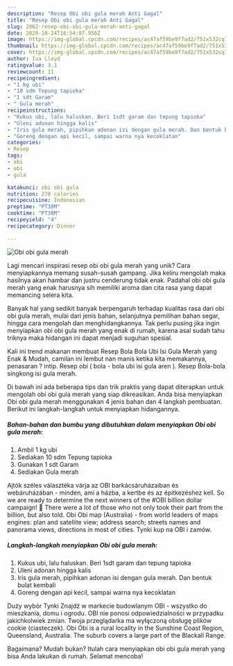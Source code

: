 ```yaml
---
description: "Resep Obi obi gula merah Anti Gagal"
title: "Resep Obi obi gula merah Anti Gagal"
slug: 2062-resep-obi-obi-gula-merah-anti-gagal
date: 2020-10-24T16:54:07.956Z
image: https://img-global.cpcdn.com/recipes/ac47af59be9f7ad2/751x532cq70/obi-obi-gula-merah-foto-resep-utama.jpg
thumbnail: https://img-global.cpcdn.com/recipes/ac47af59be9f7ad2/751x532cq70/obi-obi-gula-merah-foto-resep-utama.jpg
cover: https://img-global.cpcdn.com/recipes/ac47af59be9f7ad2/751x532cq70/obi-obi-gula-merah-foto-resep-utama.jpg
author: Iva Lloyd
ratingvalue: 3.1
reviewcount: 11
recipeingredient:
- "1 kg ubi"
- "10 sdm Tepung tapioka"
- "1 sdt Garam"
- " Gula merah"
recipeinstructions:
- "Kukus ubi, lalu haluskan. Beri 1sdt garam dan tepung tapioka"
- "Uleni adonan hingga kalis"
- "Iris gula merah, pipihkan adonan isi dengan gula merah. Dan bentuk bulat kembali"
- "Goreng dengan api kecil, sampai warna nya kecoklatan"
categories:
- Resep
tags:
- obi
- obi
- gula

katakunci: obi obi gula 
nutrition: 270 calories
recipecuisine: Indonesian
preptime: "PT38M"
cooktime: "PT38M"
recipeyield: "4"
recipecategory: Dinner

---
```



![Obi obi gula merah](https://img-global.cpcdn.com/recipes/ac47af59be9f7ad2/751x532cq70/obi-obi-gula-merah-foto-resep-utama.jpg)

Lagi mencari inspirasi resep obi obi gula merah yang unik? Cara menyiapkannya memang susah-susah gampang. Jika keliru mengolah maka hasilnya akan hambar dan justru cenderung tidak enak. Padahal obi obi gula merah yang enak harusnya sih memiliki aroma dan cita rasa yang dapat memancing selera kita.

Banyak hal yang sedikit banyak berpengaruh terhadap kualitas rasa dari obi obi gula merah, mulai dari jenis bahan, selanjutnya pemilihan bahan segar, hingga cara mengolah dan menghidangkannya. Tak perlu pusing jika ingin menyiapkan obi obi gula merah yang enak di rumah, karena asal sudah tahu triknya maka hidangan ini dapat menjadi suguhan spesial.

Kali ini trend makanan membuat Resep Bola Bola Ubi Isi Gula Merah yang Enak &amp; Mudah, camilan ini lembut nan manis ketika kita memakannya, penasaran ? intip. Resep obi ( bola - bola ubi isi gula aren ). Resep Bola-bola singkong isi gula merah.


Di bawah ini ada beberapa tips dan trik praktis yang dapat diterapkan untuk mengolah obi obi gula merah yang siap dikreasikan. Anda bisa menyiapkan Obi obi gula merah menggunakan 4 jenis bahan dan 4 langkah pembuatan. Berikut ini langkah-langkah untuk menyiapkan hidangannya.

<!--inarticleads1-->

##### Bahan-bahan dan bumbu yang dibutuhkan dalam menyiapkan Obi obi gula merah:

1. Ambil 1 kg ubi
1. Sediakan 10 sdm Tepung tapioka
1. Gunakan 1 sdt Garam
1. Sediakan  Gula merah


Ajtók széles választéka várja az OBI barkácsáruházaiban és webáruházában - minden, ami a házba, a kertbe és az építkezéshez kell. So we are ready to determine the next winners of the #OBI billion dollar campaign! 🥳 There were a lot of those who not only took their part from the billion, but also told. Obi Obi map (Australia) - from world leaders of maps engines: plan and satellite view; address search; streets names and panorama views, directions in most of cities. Tynki kup na OBI i zamów. 

<!--inarticleads2-->

##### Langkah-langkah menyiapkan Obi obi gula merah:

1. Kukus ubi, lalu haluskan. Beri 1sdt garam dan tepung tapioka
1. Uleni adonan hingga kalis
1. Iris gula merah, pipihkan adonan isi dengan gula merah. Dan bentuk bulat kembali
1. Goreng dengan api kecil, sampai warna nya kecoklatan


Duży wybór Tynki Znajdź w markecie budowlanym OBI - wszystko do mieszkania, domu i ogrodu. OBI nie ponosi odpowiedzialności w przypadku jakichkolwiek zmian. Twoja przeglądarka ma wyłączoną obsługę plików cookie (ciasteczek). Obi Obi is a rural locality in the Sunshine Coast Region, Queensland, Australia. The suburb covers a large part of the Blackall Range. 

Bagaimana? Mudah bukan? Itulah cara menyiapkan obi obi gula merah yang bisa Anda lakukan di rumah. Selamat mencoba!

